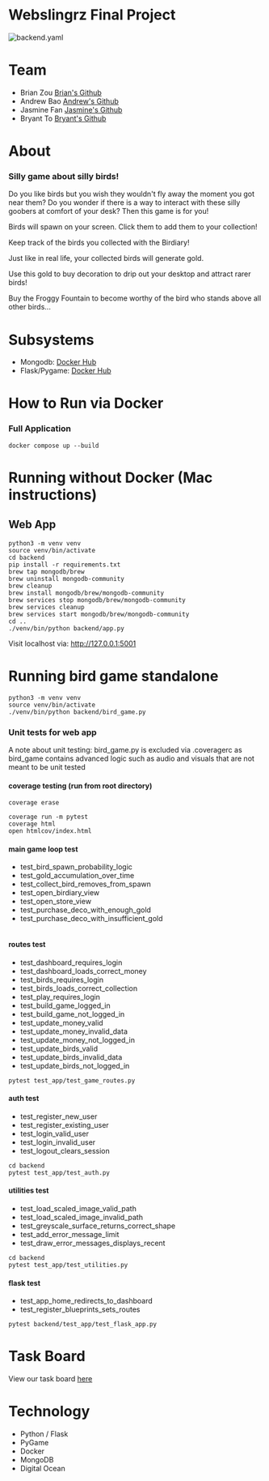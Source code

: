 # Webslingrz Final Project
![backend.yaml](https://github.com/software-students-spring2025/5-final-webslingrz/actions/workflows/backend.yml/badge.svg?event=pull_request)

# Team
* Brian Zou [Brian's Github](https://github.com/brianzou03)
* Andrew Bao [Andrew's Github](https://github.com/andrew-bao)
* Jasmine Fan [Jasmine's Github](https://github.com/jasmine7310)
* Bryant To [Bryant's Github](https://github.com/bryantto08)

# About
### Silly game about silly birds!
Do you like birds but you wish they wouldn't fly away the moment you got near them? Do you wonder if there is a way to interact with these silly goobers at comfort of your desk? Then this game is for you!  
  
Birds will spawn on your screen. Click them to add them to your collection!  
  
Keep track of the birds you collected with the Birdiary!  
  
Just like in real life, your collected birds will generate gold.  
  
Use this gold to buy decoration to drip out your desktop and attract rarer birds!  
  
Buy the Froggy Fountain to become worthy of the bird who stands above all other birds...  

# Subsystems
* Mongodb: [Docker Hub](https://hub.docker.com/_/mongo)
* Flask/Pygame: [Docker Hub](https://hub.docker.com/r/bt2181/webslingerz)

# How to Run via Docker
### Full Application
```
docker compose up --build
```


# Running without Docker (Mac instructions)
## Web App
```
python3 -m venv venv
source venv/bin/activate 
cd backend
pip install -r requirements.txt
brew tap mongodb/brew
brew uninstall mongodb-community
brew cleanup
brew install mongodb/brew/mongodb-community
brew services stop mongodb/brew/mongodb-community
brew services cleanup
brew services start mongodb/brew/mongodb-community
cd ..
./venv/bin/python backend/app.py
```

Visit localhost via: http://127.0.0.1:5001

# Running bird game standalone
```
python3 -m venv venv
source venv/bin/activate 
./venv/bin/python backend/bird_game.py
```

### Unit tests for web app
A note about unit testing: bird_game.py is excluded via .coveragerc as bird_game contains advanced logic such as audio and visuals that are not meant to be unit tested
#### coverage testing (run from root directory)
```
coverage erase

coverage run -m pytest
coverage html
open htmlcov/index.html

```


#### main game loop test
* test_bird_spawn_probability_logic
* test_gold_accumulation_over_time
* test_collect_bird_removes_from_spawn
* test_open_birdiary_view
* test_open_store_view
* test_purchase_deco_with_enough_gold
* test_purchase_deco_with_insufficient_gold
```

```

#### routes test
* test_dashboard_requires_login
* test_dashboard_loads_correct_money
* test_birds_requires_login
* test_birds_loads_correct_collection
* test_play_requires_login
* test_build_game_logged_in
* test_build_game_not_logged_in
* test_update_money_valid
* test_update_money_invalid_data
* test_update_money_not_logged_in
* test_update_birds_valid
* test_update_birds_invalid_data
* test_update_birds_not_logged_in
```
pytest test_app/test_game_routes.py
```

#### auth test
* test_register_new_user
* test_register_existing_user
* test_login_valid_user
* test_login_invalid_user
* test_logout_clears_session
```
cd backend
pytest test_app/test_auth.py
```

#### utilities test
* test_load_scaled_image_valid_path
* test_load_scaled_image_invalid_path
* test_greyscale_surface_returns_correct_shape
* test_add_error_message_limit
* test_draw_error_messages_displays_recent
```
cd backend
pytest test_app/test_utilities.py
```

#### flask test
* test_app_home_redirects_to_dashboard
* test_register_blueprints_sets_routes
```
pytest backend/test_app/test_flask_app.py
```

# Task Board
View our task board [here](https://github.com/orgs/software-students-spring2025/projects/234/views/2)

# Technology
* Python / Flask
* PyGame
* Docker
* MongoDB
* Digital Ocean



